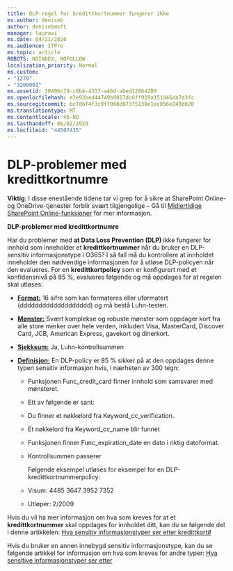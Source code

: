 ```yaml
---
title: DLP-regel for kredittkortnummer fungerer ikke
ms.author: deniseb
author: denisebmsft
manager: laurawi
ms.date: 04/21/2020
ms.audience: ITPro
ms.topic: article
ROBOTS: NOINDEX, NOFOLLOW
localization_priority: Normal
ms.custom:
- "1270"
- "3200001"
ms.assetid: 30496c79-c8b4-4337-a46d-abed12864209
ms.openlocfilehash: e2e93bed44749b9017dc6ff919a151d46da7a3fc
ms.sourcegitcommit: bc7d6f4f3c9f7060d073f5130e1ec856e248d020
ms.translationtype: MT
ms.contentlocale: nb-NO
ms.lasthandoff: 06/02/2020
ms.locfileid: "44507415"
---
```

# <a name="dlp-issues-with-credit-card-numbers"></a>DLP-problemer med kredittkortnumre

**Viktig**: I disse enestående tidene tar vi grep for å sikre at SharePoint Online-og OneDrive-tjenester forblir svært tilgjengelige – Gå til [Midlertidige SharePoint Online-funksjoner](https://aka.ms/ODSPAdjustments) for mer informasjon.

**DLP-problemer med kredittkortnumre**

Har du problemer med **at Data Loss Prevention (DLP)** ikke fungerer for innhold som inneholder et **kredittkortnummer** når du bruker en DLP-sensitiv informasjonstype i O365? I så fall må du kontrollere at innholdet inneholder den nødvendige informasjonen for å utløse DLP-policyen når den evalueres. For en **kredittkortpolicy** som er konfigurert med et konfidensnivå på 85 %, evalueres følgende og må oppdages for at regelen skal utløses:
  
- **[Format:](https://docs.microsoft.com/microsoft-365/compliance/sensitive-information-type-entity-definitions#format-19)** 16 sifre som kan formateres eller uformatert (ddddddddddddddddddd) og må bestå Luhn-testen.

- **[Mønster:](https://docs.microsoft.com/microsoft-365/compliance/sensitive-information-type-entity-definitions#pattern-19)** Svært komplekse og robuste mønster som oppdager kort fra alle store merker over hele verden, inkludert Visa, MasterCard, Discover Card, JCB, American Express, gavekort og dinerkort.

- **[Sjekksum:](https://docs.microsoft.com/microsoft-365/compliance/sensitive-information-type-entity-definitions#checksum-19)** Ja, Luhn-kontrollsummen

- **[Definisjon:](https://docs.microsoft.com/microsoft-365/compliance/sensitive-information-type-entity-definitions#definition-19)** En DLP-policy er 85 % sikker på at den oppdages denne typen sensitiv informasjon hvis, i nærheten av 300 tegn:

  - Funksjonen Func_credit_card finner innhold som samsvarer med mønsteret.

  - Ett av følgende er sant:

  - Du finner et nøkkelord fra Keyword_cc_verification.

  - Et nøkkelord fra Keyword_cc_name blir funnet

  - Funksjonen finner Func_expiration_date en dato i riktig datoformat.

  - Kontrollsummen passerer

    Følgende eksempel utløses for eksempel for en DLP-kredittkortnummerpolicy:

  - Visum: 4485 3647 3952 7352
  
  - Utløper: 2/2009

Hvis du vil ha mer informasjon om hva som kreves for at et **kredittkortnummer** skal oppdages for innholdet ditt, kan du se følgende del i denne artikkelen: [Hva sensitiv informasjonstyper ser etter kredittkort#](https://docs.microsoft.com/microsoft-365/compliance/sensitive-information-type-entity-definitions#credit-card-number)
  
Hvis du bruker en annen innebygd sensitiv informasjonstype, kan du se følgende artikkel for informasjon om hva som kreves for andre typer: [Hva sensitive informasjonstyper ser etter](https://docs.microsoft.com/microsoft-365/compliance/sensitive-information-type-entity-definitions)
  